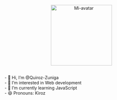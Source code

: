 <p align="center">
<img src="https://github.com/user-attachments/assets/32a2675a-d3f4-40b2-9934-159e59d75186" alt="Mi-avatar" width="200px" style="bosha">
</p>
<br>
- 👋 Hi, I’m @Quiroz-Zuniga 
<br>
- 👀 I’m interested in Web development
<br>
- 🌱 I’m currently learning JavaScript 
<br>
- 😄 Pronouns: Kiroz
  

<!---
Quiroz-Zuniga/Quiroz-Zuniga is a ✨ special ✨ repository because its `README.md` (this file) appears on your GitHub profile.
You can click the Preview link to take a look at your changes.
--->
